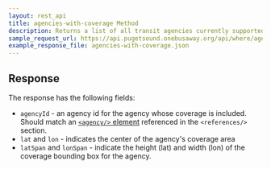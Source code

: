 ```yaml
---
layout: rest_api
title: agencies-with-coverage Method
description: Returns a list of all transit agencies currently supported by OneBusAway along with the center of their coverage area.
sample_request_url: https://api.pugetsound.onebusaway.org/api/where/agencies-with-coverage.json?key=TEST
example_response_file: agencies-with-coverage.json
---
```


## Response

The response has the following fields:

- `agencyId` - an agency id for the agency whose coverage is included. Should match an [`<agency/>` element](/api/where/elements/agency) referenced in the `<references/>` section.
- `lat` and `lon` - indicates the center of the agency's coverage area
- `latSpan` and `lonSpan` - indicate the height (lat) and width (lon) of the coverage bounding box for the agency.
